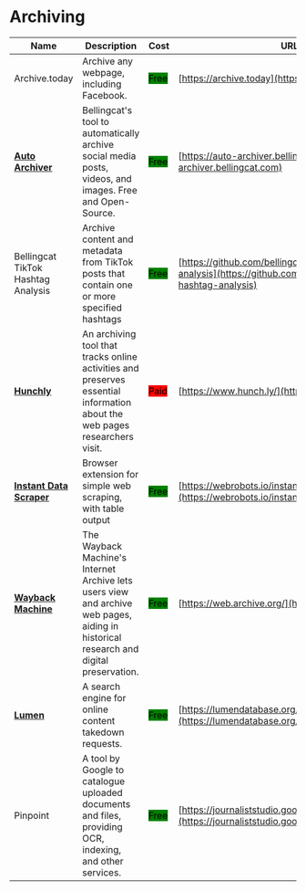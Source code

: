 # Archiving

| Name | Description | Cost | URL |
| --- | --- | --- | --- |
| Archive.today | Archive any webpage, including Facebook. | <mark style="background-color:green;">Free</mark> | [https://archive.today](https://archive.today) |
| [**Auto Archiver**](../../tools/auto-archiver/README.md) | Bellingcat's tool to automatically archive social media posts, videos, and images. Free and Open-Source. | <mark style="background-color:green;">Free</mark> | [https://auto-archiver.bellingcat.com](https://auto-archiver.bellingcat.com) |
| Bellingcat TikTok Hashtag Analysis | Archive content and metadata from TikTok posts that contain one or more specified hashtags | <mark style="background-color:green;">Free</mark> | [https://github.com/bellingcat/tiktok-hashtag-analysis](https://github.com/bellingcat/tiktok-hashtag-analysis) |
| [**Hunchly**](../../tools/hunchly/README.md) | An archiving tool that tracks online activities and preserves essential information about the web pages researchers visit. | <mark style="background-color:red;">Paid</mark> | [https://www.hunch.ly/](https://www.hunch.ly/) |
| [**Instant Data Scraper**](../../tools/instant-data-scraper/README.md) | Browser extension for simple web scraping, with table output | <mark style="background-color:green;">Free</mark> | [https://webrobots.io/instantdata/](https://webrobots.io/instantdata/) |
| [**Wayback Machine**](../../tools/internet-archive/README.md) | The Wayback Machine's Internet Archive lets users view and archive web pages, aiding in historical research and digital preservation. | <mark style="background-color:green;">Free</mark> | [https://web.archive.org/](https://web.archive.org/) |
| [**Lumen**](../../tools/lumen/README.md) | A search engine for online content takedown requests. | <mark style="background-color:green;">Free</mark> | [https://lumendatabase.org/](https://lumendatabase.org/) |
| Pinpoint | A tool by Google to catalogue uploaded documents and files, providing OCR, indexing, and other services. | <mark style="background-color:green;">Free</mark> | [https://journaliststudio.google.com/pinpoint/about](https://journaliststudio.google.com/pinpoint/about) |